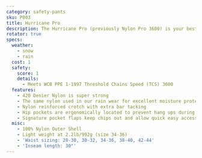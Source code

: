 ```yaml
---
category: safety-pants
sku: P003
title: Hurricane Pro
description: The Hurricane Pro (previously Nylon Pro 3600) is your best friend through the cold, wet, soggy, snowy, fall/winter/spring of the Pacific Northwest. Made with the same polyurethane backed 420 denier nylon from our rainwear, these pants provide excellent moisture protection.
rotator: true
specs:
  weather:
    - snow
    - rain
  cost: 1
  safety:
    score: 1
    details:
      - Meets WCB PPE 1-1997 Threshold Chains Speed (TCS) 3600
  features:
    - 420 Denier Nylon is super strong
    - The same nylon used in our rain wear for excellent moisture protection
    - Nylon reinforced crotch with extra bar tacking
    - Hip pockets are ergonomically located to prevent hang ups during cutting and bending
    - Signature pocket flaps keep chips out and allow quick easy access
  misc:
    - 100% Nylon Outer Shell
    - Light weight at 2.2lb/992g (size 34-36)
    - 'Waist sizing: 28-30, 30-32, 34-36, 38-40, 42-44'
    - 'Inseam length: 30"'
---
```

